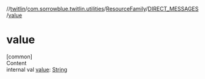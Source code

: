 //[twitlin](../../../index.md)/[com.sorrowblue.twitlin.utilities](../../index.md)/[ResourceFamily](../index.md)/[DIRECT_MESSAGES](index.md)/[value](value.md)



# value  
[common]  
Content  
internal val [value](value.md): [String](https://kotlinlang.org/api/latest/jvm/stdlib/kotlin/-string/index.html)  



